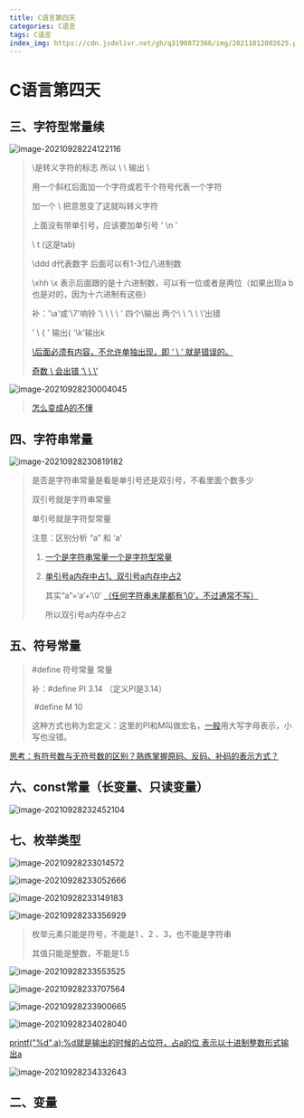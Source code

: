 ```yaml
---
title: C语言第四天
categories: C语言
tags: C语言
index_img: https://cdn.jsdelivr.net/gh/q3190872366/img/20211012002625.png
---
```


# C语言第四天

## 三、字符型常量续

![image-20210928224122116](http://imgblogslp.test.upcdn.net//picgo/20210928224122.png)

> \是转义字符的标志  所以 \ \ 输出 \ 
>
> 用一个斜杠后面加一个字符或若干个符号代表一个字符
>
> 加一个 \  把意思变了这就叫转义字符
>
> 上面没有带单引号，应该要加单引号 ' \n '
>
> \ t (这是tab) 
>
> \ddd  d代表数字   后面可以有1-3位八进制数 
>
> \xhh  \x 表示后面跟的是十六进制数，可以有一位或者是两位（如果出现a b也是对的，因为十六进制有这些）
>
> 补：'\a'或'\7'响铃       '\ \ \ \ ' 四个\输出 两个\ \     ‘\\ \ \’出错
>
>   ' \ { ' 输出{                   ‘\k’输出k
>
> [\后面必须有内容，不允许单独出现，即 ‘ \ ’ 就是错误的。]()
>
> [奇数 \ 会出错  ‘\ \ \’]() 

![image-20210928230004045](http://imgblogslp.test.upcdn.net//picgo/20210928230004.png)

> [怎么变成A的不懂]()

## 四、字符串常量

![image-20210928230819182](http://imgblogslp.test.upcdn.net//picgo/20210928230819.png)

> 是否是字符串常量是看是单引号还是双引号，不看里面个数多少
>
> 双引号就是字符串常量
>
> 单引号就是字符型常量
>
> 注意：区别分析 “a” 和 ‘a’ 
>
> 1. [一个是字符串常量一个是字符型常量]()
>
> 2. [单引号a内存中占1、双引号a内存中占2]()
>
>    其实“a”=‘a’+‘\0’  [（任何字符串末尾都有‘\0’，不过通常不写）]()
>
>    所以双引号a内存中占2

## 五、符号常量

> #define  符号常量  常量
>
> 补：#define  PI   3.14  （定义PI是3.14）
>
> ​		#define  M   10
>
> 这种方式也称为宏定义：这里的PI和M叫做宏名，[一般]()用大写字母表示，小写也没错。

[思考：有符号数与无符号数的区别？熟练掌握原码、反码、补码的表示方式？]()

## 六、const常量（长变量、只读变量）

![image-20210928232452104](http://imgblogslp.test.upcdn.net//picgo/20210928232452.png)

## 七、枚举类型

![image-20210928233014572](http://imgblogslp.test.upcdn.net//picgo/20210928233014.png)

![image-20210928233052666](http://imgblogslp.test.upcdn.net//picgo/20210928233052.png)

![image-20210928233149183](http://imgblogslp.test.upcdn.net//picgo/20210928233149.png)

![image-20210928233356929](http://imgblogslp.test.upcdn.net//picgo/20210928233356.png)

> 枚举元素只能是符号，不能是1 、2 、3，也不能是字符串
>
> 其值只能是整数，不能是1.5

![image-20210928233553525](http://imgblogslp.test.upcdn.net//picgo/20210928233553.png)

![image-20210928233707564](http://imgblogslp.test.upcdn.net//picgo/20210928233707.png)

![image-20210928233900665](http://imgblogslp.test.upcdn.net//picgo/20210928233900.png)

![image-20210928234028040](http://imgblogslp.test.upcdn.net//picgo/20210928234028.png)

[printf("%d",a);%d就是输出的时候的占位符，占a的位 表示以十进制整数形式输出a]()

![image-20210928234332643](http://imgblogslp.test.upcdn.net//picgo/20210928234332.png)

## 二、变量